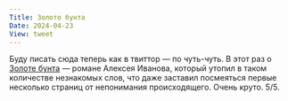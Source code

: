 ```yaml
---
Title: Золото бунта
Date: 2024-04-23
View: tweet
---
```


Буду писать сюда теперь как в твиттор — по чуть-чуть. В этот раз о [Золоте бунта](https://ru.wikipedia.org/wiki/%D0%97%D0%BE%D0%BB%D0%BE%D1%82%D0%BE_%D0%B1%D1%83%D0%BD%D1%82%D0%B0) — романе Алексея Иванова, который утопил в таком количестве незнакомых слов, что даже заставил посмеяться первые несколько страниц от непонимания происходящего. Очень круто. 5/5.
